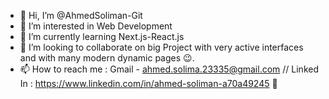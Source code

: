 - 👋 Hi, I’m @AhmedSoliman-Git
- 👀 I’m interested in Web Development
- 🌱 I’m currently learning Next.js-React.js
- 💞️ I’m looking to collaborate on big Project with very active interfaces and with many modern dynamic pages 😉.
- 📫 How to reach me : Gmail - ahmed.solima.23335@gmail.com // Linked In : https://www.linkedin.com/in/ahmed-soliman-a70a49245 🔗

